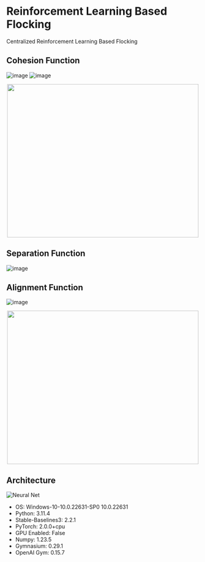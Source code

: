 # Reinforcement Learning Based Flocking
Centralized Reinforcement Learning Based Flocking

## Cohesion Function
![image](https://github.com/user-attachments/assets/80fe8d3e-5dfb-487e-8a3a-99004cf4d37f)
![image](https://github.com/user-attachments/assets/22336301-e8b8-44d5-bf06-762d736917fc)
<div align="center">
  <img src="https://github.com/user-attachments/assets/65963f25-e4e0-472a-9f10-8aa24e252142" width="500" height="400" />
</div>


## Separation Function
![image](https://github.com/user-attachments/assets/95b0fd56-a86f-487e-87e3-852b8abe7cb5)


## Alignment Function
![image](https://github.com/user-attachments/assets/487c24fc-bafe-4e85-9fa2-6d621317d2b6)
<div align="center">
  <img src="https://github.com/user-attachments/assets/6dcd4b2d-7a80-4c97-8de7-ce0826914ef1" width="500" height="400" />
</div>




## Architecture
![Neural Net](https://github.com/user-attachments/assets/25fd4d5f-ccd3-4e45-a8a6-2a5eef10627f)

- OS: Windows-10-10.0.22631-SP0 10.0.22631
- Python: 3.11.4
- Stable-Baselines3: 2.2.1
- PyTorch: 2.0.0+cpu
- GPU Enabled: False
- Numpy: 1.23.5
- Gymnasium: 0.29.1
- OpenAI Gym: 0.15.7
